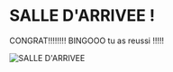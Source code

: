 # SALLE D'ARRIVEE !
CONGRAT!!!!!!!! BINGOOO tu as reussi !!!!!

![SALLE D'ARRIVEE](https://wallpaperaccess.com/full/2020837.jpg)
